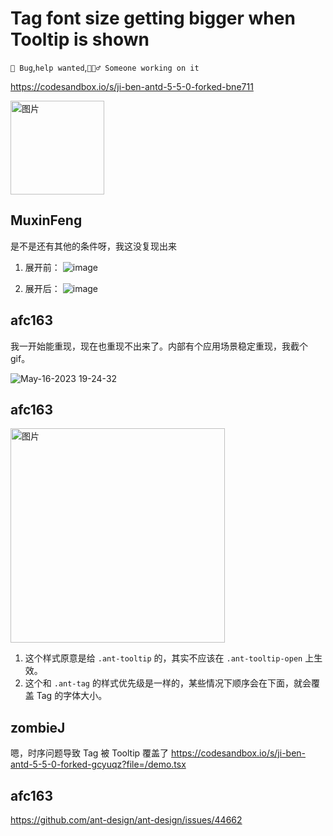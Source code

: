 # Tag font size getting bigger when Tooltip is shown

`🐛 Bug`,`help wanted`,`👷🏻‍♂️ Someone working on it`

https://codesandbox.io/s/ji-ben-antd-5-5-0-forked-bne711

<img width="150" alt="图片" src="https://github.com/ant-design/ant-design/assets/507615/659e4b6d-32d2-4c0c-881e-a02a5cc62d30">

## MuxinFeng

是不是还有其他的条件呀，我这没复现出来

1. 展开前：
   ![image](https://github.com/ant-design/ant-design/assets/46584765/2cf7a6ce-821b-452a-8f84-4cc5951301b0)

2. 展开后：
   ![image](https://github.com/ant-design/ant-design/assets/46584765/f642cd75-8bb5-455b-882a-5bac71073485)

## afc163

我一开始能重现，现在也重现不出来了。内部有个应用场景稳定重现，我截个 gif。

![May-16-2023 19-24-32](https://github.com/ant-design/ant-design/assets/507615/f0c15a2f-8b6d-49e6-84ea-47a81140c8b0)

## afc163

<img width="343" alt="图片" src="https://github.com/ant-design/ant-design/assets/507615/646b1e38-9055-434d-bf2e-684064d61788">

1. 这个样式原意是给 `.ant-tooltip` 的，其实不应该在 `.ant-tooltip-open` 上生效。
2. 这个和 `.ant-tag` 的样式优先级是一样的，某些情况下顺序会在下面，就会覆盖 Tag 的字体大小。

## zombieJ

嗯，时序问题导致 Tag 被 Tooltip 覆盖了
https://codesandbox.io/s/ji-ben-antd-5-5-0-forked-gcyuqz?file=/demo.tsx

## afc163

https://github.com/ant-design/ant-design/issues/44662
